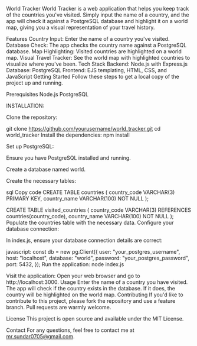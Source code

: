 World Tracker
World Tracker is a web application that helps you keep track of the countries you've visited. Simply input the name of a country, and the app will check it against a PostgreSQL database and highlight it on a world map, giving you a visual representation of your travel history.

Features
Country Input: Enter the name of a country you've visited.
Database Check: The app checks the country name against a PostgreSQL database.
Map Highlighting: Visited countries are highlighted on a world map.
Visual Travel Tracker: See the world map with highlighted countries to visualize where you've been.
Tech Stack
Backend: Node.js with Express.js
Database: PostgreSQL
Frontend: EJS templating, HTML, CSS, and JavaScript
Getting Started
Follow these steps to get a local copy of the project up and running.

Prerequisites
Node.js
PostgreSQL


INSTALLATION:

Clone the repository:

git clone https://github.com/yourusername/world_tracker.git
cd world_tracker
Install the dependencies:
npm install

Set up PostgreSQL:

Ensure you have PostgreSQL installed and running.

Create a database named world.

Create the necessary tables:

sql
Copy code
CREATE TABLE countries (
    country_code VARCHAR(3) PRIMARY KEY,
    country_name VARCHAR(100) NOT NULL
);

CREATE TABLE visited_countries (
    country_code VARCHAR(3) REFERENCES countries(country_code),
    country_name VARCHAR(100) NOT NULL
);
Populate the countries table with the necessary data.
Configure your database connection:

In index.js, ensure your database connection details are correct:

javascript:
const db = new pg.Client({
  user: "your_postgres_username",
  host: "localhost",
  database: "world",
  password: "your_postgres_password",
  port: 5432,
});
Run the application:
node index.js

Visit the application:
Open your web browser and go to http://localhost:3000.
Usage
Enter the name of a country you have visited.
The app will check if the country exists in the database.
If it does, the country will be highlighted on the world map.
Contributing
If you'd like to contribute to this project, please fork the repository and use a feature branch. Pull requests are warmly welcome.

License
This project is open source and available under the MIT License.

Contact
For any questions, feel free to contact me at mr.sundar0705@gmail.com.


